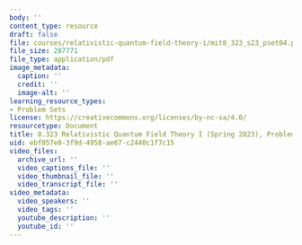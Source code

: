 ```yaml
---
body: ''
content_type: resource
draft: false
file: courses/relativistic-quantum-field-theory-i/mit8_323_s23_pset04.pdf
file_size: 287771
file_type: application/pdf
image_metadata:
  caption: ''
  credit: ''
  image-alt: ''
learning_resource_types:
- Problem Sets
license: https://creativecommons.org/licenses/by-nc-sa/4.0/
resourcetype: Document
title: 8.323 Relativistic Quantum Field Theory I (Spring 2023), Problem Set 4
uid: ebf057e0-3f9d-4958-ae67-c2440c1f7c15
video_files:
  archive_url: ''
  video_captions_file: ''
  video_thumbnail_file: ''
  video_transcript_file: ''
video_metadata:
  video_speakers: ''
  video_tags: ''
  youtube_description: ''
  youtube_id: ''
---
```

